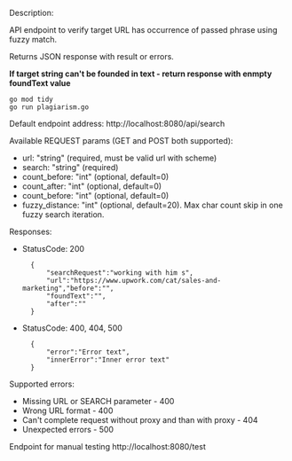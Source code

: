 Description:

API endpoint to verify target URL has occurrence of passed phrase using fuzzy match.

Returns JSON response with result or errors.

__If target string can't be founded in text - return response with enmpty foundText value__

    go mod tidy
    go run plagiarism.go


Default endpoint address: http://localhost:8080/api/search

Available REQUEST params (GET and POST both supported):
- url: "string" (required, must be valid url with scheme)
- search: "string" (required)
- count_before: "int" (optional, default=0)
- count_after: "int" (optional, default=0)
- count_before: "int" (optional, default=0)
- fuzzy_distance: "int" (optional, default=20). Max char count skip in one fuzzy search iteration.

Responses:

- StatusCode: 200

        {
            "searchRequest":"working with him s",
            "url":"https://www.upwork.com/cat/sales-and-marketing","before":"",
            "foundText":"",
            "after":""
        }



- StatusCode: 400, 404, 500

        {
            "error":"Error text",
            "innerError":"Inner error text"
        }

Supported errors:
- Missing URL or SEARCH parameter - 400
- Wrong URL format - 400
- Can't complete request without proxy and than with proxy - 404
- Unexpected errors - 500


Endpoint for manual testing http://localhost:8080/test